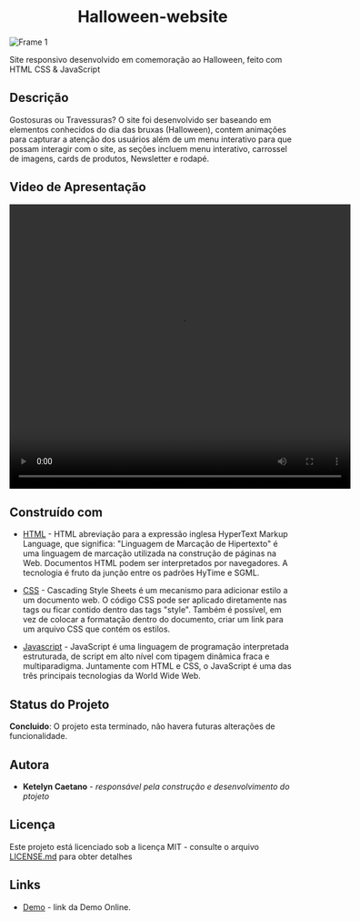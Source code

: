 <h1 align="center"> Halloween-website </h1>


![Frame 1](https://user-images.githubusercontent.com/67345238/139602109-4071ba8f-4942-4256-8854-c812434058af.png)


Site responsivo desenvolvido em comemoração ao Halloween, feito com HTML CSS &amp; JavaScript


## Descrição

Gostosuras ou Travessuras? O site foi desenvolvido ser baseando em elementos conhecidos do dia das bruxas (Halloween), contem animações para capturar a atenção dos usuários além de um menu interativo para que possam interagir com o site, as seções incluem menu interativo, carrossel de imagens, cards de produtos, Newsletter e rodapé.

## Video de Apresentação

<video width="600" height="500" controls>
  <source src="DOC/apresentacao.mp4" type="video/mp4">
  Esse Navegador não oferecer suporte a esse video
</video>

## Construído com

* [HTML](https://www.w3schools.com/html/) - HTML abreviação para a expressão inglesa HyperText Markup Language, que significa: "Linguagem de Marcação de Hipertexto" é uma linguagem de marcação utilizada na construção de páginas na Web. Documentos HTML podem ser interpretados por navegadores. A tecnologia é fruto da junção entre os padrões HyTime e SGML.

* [CSS](https://www.w3schools.com/css/default.asp) - Cascading Style Sheets é um mecanismo para adicionar estilo a um documento web. O código CSS pode ser aplicado diretamente nas tags ou ficar contido dentro das tags "style". Também é possível, em vez de colocar a formatação dentro do documento, criar um link para um arquivo CSS que contém os estilos.

* [Javascript](https://developer.mozilla.org/pt-BR/docs/Web/JavaScript) - JavaScript é uma linguagem de programação interpretada estruturada, de script em alto nível com tipagem dinâmica fraca e multiparadigma. Juntamente com HTML e CSS, o JavaScript é uma das três principais tecnologias da World Wide Web.

## Status do Projeto

**Concluido**: O projeto esta terminado, não havera futuras alterações de funcionalidade.

## Autora

* **Ketelyn Caetano** - *responsável pela construção e desenvolvimento do ptojeto*

## Licença
Este projeto está licenciado sob a licença MIT - consulte o arquivo  [LICENSE.md](LICENSE.md) para obter detalhes


## Links
* [Demo](https://ketelync.github.io/Halloween-website/) - link da Demo Online.




